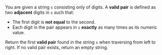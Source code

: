 You are given a string `s` consisting only of digits. A **valid pair** is defined as two **adjacent** digits in `s` such that:

- The first digit is **not equal** to the second.
- Each digit in the pair appears in `s` **exactly** as many times as its numeric value.

Return the first **valid pair** found in the string `s` when traversing from left to right. If no valid pair exists, return an empty string.